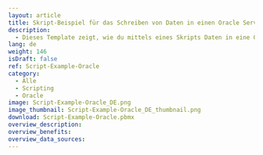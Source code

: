 ```yaml
---
layout: article
title: Skript-Beispiel für das Schreiben von Daten in einen Oracle Server
description: 
  - Dieses Template zeigt, wie du mittels eines Skripts Daten in eine Oracle Datenbank schreiben kannst.
lang: de
weight: 146
isDraft: false
ref: Script-Example-Oracle
category:
  - Alle
  - Scripting
  - Oracle
image: Script-Example-Oracle_DE.png
image_thumbnail: Script-Example-Oracle_DE_thumbnail.png
download: Script-Example-Oracle.pbmx
overview_description:
overview_benefits:
overview_data_sources:
---
```

